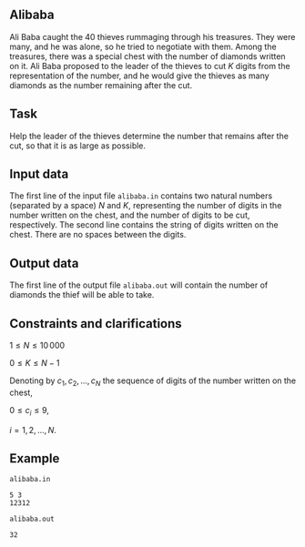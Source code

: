 ## Alibaba

Ali Baba caught the 40 thieves rummaging through his treasures. They were many, and he was alone, so he tried to negotiate with them. Among the treasures, there was a special chest with the number of diamonds written on it. Ali Baba proposed to the leader of the thieves to cut $K$ digits from the representation of the number, and he would give the thieves as many diamonds as the number remaining after the cut.

## Task

Help the leader of the thieves determine the number that remains after the cut, so that it is as large as possible.

## Input data

The first line of the input file `alibaba.in` contains two natural numbers (separated by a space) $N$ and $K$, representing the number of digits in the number written on the chest, and the number of digits to be cut, respectively. The second line contains the string of digits written on the chest. There are no spaces between the digits.

## Output data

The first line of the output file `alibaba.out` will contain the number of diamonds the thief will be able to take.

## Constraints and clarifications

$1 \leq N \leq 10\, 000$

$0 \leq K \leq N-1$

Denoting by $c_1, c_2, \dots, c_N$ the sequence of digits of the number written on the chest, 

$0 \leq c_i \leq 9$,

$i = 1, 2, \dots, N$.

## Example

`alibaba.in`
```
5 3
12312
```

`alibaba.out`
```
32
```